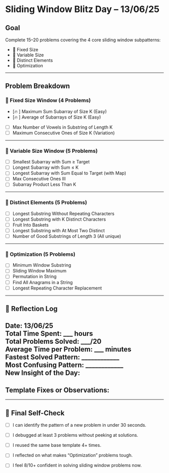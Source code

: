 # Sliding Window Blitz Day – 13/06/25

## Goal
Complete 15–20 problems covering the 4 core sliding window subpatterns:
- 🔹 Fixed Size
- 🔸 Variable Size
- 🔻 Distinct Elements
- 🧠 Optimization

---

## Problem Breakdown

### 🔹 Fixed Size Window (4 Problems)
- [🔥 ] Maximum Sum Subarray of Size K (Easy)
- [🔥 ] Average of Subarrays of Size K (Easy)
- [ ] Max Number of Vowels in Substring of Length K
- [ ] Maximum Consecutive Ones of Size K (Variation)

---

### 🔸 Variable Size Window (5 Problems)
- [ ] Smallest Subarray with Sum ≥ Target
- [ ] Longest Subarray with Sum ≤ K
- [ ] Longest Subarray with Sum Equal to Target (with Map)
- [ ] Max Consecutive Ones III
- [ ] Subarray Product Less Than K

---

### 🔻 Distinct Elements (5 Problems)
- [ ] Longest Substring Without Repeating Characters
- [ ] Longest Substring with K Distinct Characters
- [ ] Fruit Into Baskets
- [ ] Longest Substring with At Most Two Distinct
- [ ] Number of Good Substrings of Length 3 (All unique)

---

### 🧠 Optimization (5 Problems)
- [ ] Minimum Window Substring
- [ ] Sliding Window Maximum
- [ ] Permutation in String
- [ ] Find All Anagrams in a String
- [ ] Longest Repeating Character Replacement

---

## 🔁 Reflection Log

**Date**: 13/06/25  
**Total Time Spent**: ___ hours  
**Total Problems Solved**: ___/20  
**Average Time per Problem**: ___ minutes  
**Fastest Solved Pattern**: ____________  
**Most Confusing Pattern**: ____________  
**New Insight of the Day**:
- 
**Template Fixes or Observations**:
- 

---

## 🎯 Final Self-Check

- [ ] I can identify the pattern of a new problem in under 30 seconds.
- [ ] I debugged at least 3 problems without peeking at solutions.
- [ ] I reused the same base template 4+ times.
- [ ] I reflected on what makes “Optimization” problems tough.
- [ ] I feel 8/10+ confident in solving sliding window problems now.

